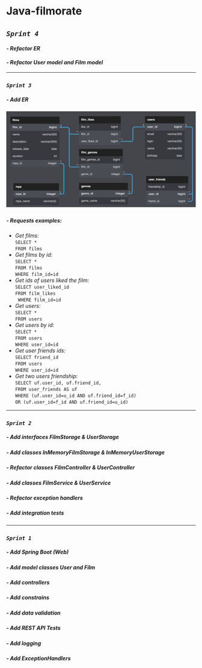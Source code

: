 # **Java-filmorate**

## *`Sprint 4`*
#### *- Refactor ER*
#### *- Refactor User model and Film model*

___

### *`Sprint 3`*
##### *- Add ER*
##### ![Entity relationship](/ER/ER.png)
##### *- Requests examples:*     
- *Get films:*       
  `SELECT * `  
`FROM films`
- *Get films by id:*     
  `SELECT * `  
  `FROM films`  
  `WHERE film_id=id`
- *Get ids of users liked the film:*     
  `SELECT user_liked_id `  
  `FROM film_likes`  
  ` WHERE film_id=id`
- *Get users:*     
  `SELECT * `  
  `FROM users`
- *Get users by id:*     
  `SELECT * `  
  `FROM users`    
  `WHERE user_id=id`
- *Get user friends ids:*     
  `SELECT friend_id `  
  `FROM users`  
  `WHERE user_id=id`
- *Get two users friendship:*   
  `SELECT uf.user_id, uf.friend_id,`   
  `FROM user_friends AS uf`  
  `WHERE (uf.user_id=u_id AND uf.friend_id=f_id)`   
  `OR (uf.user_id=f_id AND uf.friend_id=u_id)`

___

### *`Sprint 2`*
##### *- Add interfaces FilmStorage & UserStorage*
##### *- Add classes InMemoryFilmStorage & InMemoryUserStorage*
##### *- Refactor classes FilmController & UserController*
##### *- Add classes FilmService & UserService*
##### *- Refactor exception handlers*
##### *- Add integration tests*

---

### *`Sprint 1`*
##### *- Add Spring Boot (Web)*
##### *- Add model classes User and Film*
##### *- Add controllers*
##### *- Add constrains*
##### *- Add data validation*
##### *- Add REST API Tests*
##### *- Add logging*
##### *- Add ExceptionHandlers*
